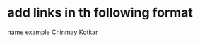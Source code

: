 # add links in th following format

[name ](url)
example
[Chinmay Kotkar](https://github.com/Chinmay-03)
